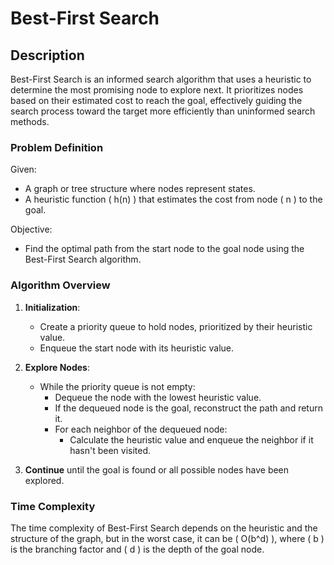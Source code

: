 # Best-First Search

## Description

Best-First Search is an informed search algorithm that uses a heuristic to determine the most promising node to explore next. It prioritizes nodes based on their estimated cost to reach the goal, effectively guiding the search process toward the target more efficiently than uninformed search methods.

### Problem Definition

Given:
- A graph or tree structure where nodes represent states.
- A heuristic function \( h(n) \) that estimates the cost from node \( n \) to the goal.

Objective:
- Find the optimal path from the start node to the goal node using the Best-First Search algorithm.

### Algorithm Overview

1. **Initialization**:
   - Create a priority queue to hold nodes, prioritized by their heuristic value.
   - Enqueue the start node with its heuristic value.

2. **Explore Nodes**:
   - While the priority queue is not empty:
     - Dequeue the node with the lowest heuristic value.
     - If the dequeued node is the goal, reconstruct the path and return it.
     - For each neighbor of the dequeued node:
       - Calculate the heuristic value and enqueue the neighbor if it hasn't been visited.

3. **Continue** until the goal is found or all possible nodes have been explored.

### Time Complexity

The time complexity of Best-First Search depends on the heuristic and the structure of the graph, but in the worst case, it can be \( O(b^d) \), where \( b \) is the branching factor and \( d \) is the depth of the goal node.

